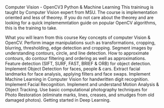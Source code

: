 Computer Vision - OpenCV3 Python & Machine Learning
This traininug is taught by Computer Vision expert from MSU. The course is implementation oriented and less of theorey. If you do not care about the theorey and are looking for a quick implememntation guide on popular OpenCV algorithms, this is the training to take.


What you will learn from this course
Key concepts of computer Vision & OpenCV.
Perform image manipulations such as transformations, cropping, blurring, thresholding, edge detection and cropping.
Segment images by understanding contours, circle, and line detection. How to approximate contours, do contour filtering and ordering as well as approximations.
Feature detection (SIFT, SURF, FAST, BRIEF & ORB) for object detection.
Implement Object Detection for faces, people & cars.
Extract facial landmarks for face analysis, applying filters and face swaps.
Implement Machine Learning in Computer Vision for handwritten digit recognition.
Implement Facial Recognition.
Implement and understand Motion Analysis & Object Tracking.
Use basic computational photography techniques for Photo Restoration (eliminate marks, lines, creases, and smudges from old damaged photos).
Getting started in Deep Learning.
